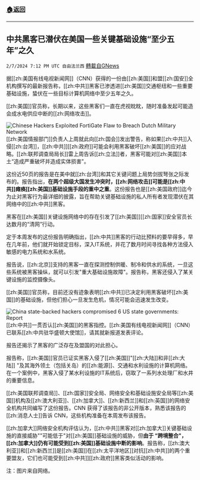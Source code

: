 ###  [:house:返回](README.md)
---


## 中共黑客已潜伏在美国一些关键基础设施“至少五年”之久
`2/7/2024 7:12 PM UTC 自由法兰西` [轉載自GNews](https://gnews.org/articles/2290323)

据[[zh:美国有线电视新闻网]]（CNN）获得的一份由[[zh:美国]]和盟[[zh:国安]]全机构撰写的最新报告称，[[zh:中共]]黑客已渗透进[[zh:美国]]交通枢纽和一些重要基础设施，蛰伏在一些目标计算机网络中至少五年之久。

  

[[zh:美国]]官员称，长期以来，这些黑客们一直在虎视眈眈，随时准备发起可能造会成水电供应中断的[[zh:网络攻击]]。

  ![Chinese Hackers Exploited FortiGate Flaw to Breach Dutch Military Network](https://blogger.googleusercontent.com/img/b/R29vZ2xl/AVvXsEi4y15sfKep4P_b9FpOWRGjmh8hiVnHZwLD-1BrGuaKL8v7_all-LKAKmhkBd5C01w-hH8k1FGYAW7uKWAndErAMDmhOvzAS0AbOyjsOAKf1WQ2GGTkgFKT3NcHXdHC32KFwQ5gMPB2VhScW_5fe0bXlzpBp1Z0dln4Ooa5tARoaM5zgy0CUYVCcj2Lt3nl/s728-rw-e30/cyber.jpg)
[[zh:美国情报部门]]负责人上周就此向[[zh:国会]]发出警告，称如果[[zh:中共]]入侵[[zh:台湾]]，[[zh:中共]][[zh:政府]]可能会利用黑客破坏[[zh:美国]]的应对战略。[[zh:联邦调查局局长]]雷上周告诉[[zh:立法]]者，黑客可能对[[zh:美国]]本土“造成严重破坏并造成实体损害"。

  

这份近50页的报告是在美中就[[zh:台湾]]和其它关键问题上局势剑拔弩张之际发布的。报告指出，**在两个超级大国发生冲突时，[[zh:网络攻击]]可能是[[zh:中共]]瘫痪[[zh:美国]]基础设施手段的重中之重**。这份报告也是[[zh:美国政府]]迄今为止对黑客行为最详细的披露，旨在帮助关键基础设施的私人所有者发现潜伏在其网络中的[[zh:中共]]黑客。

  

黑客在[[zh:美国]]关键设施网络中的存在引发了[[zh:美国]][[zh:国家]]安全官员长达数月的“清网”行动。

  

定于本周发布的这份报告明确指出，[[zh:中共]]黑客的行动比预料的要早得多，早在几年前，他们就开始锁定目标，深入IT系统，并花了数月时间寻找各种方法侵入敏感的电力系统和水系统。 

  

报告说，[[zh:北京]]支持的黑客一直在探测控制供暖、制冷和供水的系统，一旦这些系统被黑客操纵，就可以引发"重大基础设施故障"。报告称，黑客还侵入了某关键设施的监控摄像头。

  

[[zh:美国]]官员称，目前还没有迹象表明[[zh:中共]]已决定利用黑客破坏[[zh:美国]]的基础设施，但他们担心一旦发生危机，情况可能会迅速发生改变。

  ![China state-backed hackers compromised 6 US state governments: Report](https://image.cnbcfm.com/api/v1/image/105130203-GettyImages-612635954.jpg?v=1646761500)
[[zh:中共]]一贯否认[[zh:美国]]的黑客指控。[[zh:美国有线电视新闻网]]（CNN）已联系[[zh:中共驻华盛顿大使馆]]，请其就新报道发表评论。

  

报告还揭示了黑客的广泛存在及盟国的对此担心。

  

报告称，[[zh:美国]]官员已证实黑客入侵了[[zh:美国]]"[[zh:大陆]]和非[[zh:大陆]] "及其海外领土（包括关岛）的[[zh:能源]]、交通和水利设施的计算机网络。在一个案例中，黑客入侵了某水利设施的IT系统后，窃取了一系列水处理厂和水井的重要信息。

  

[[zh:美国联邦调查局]]、[[zh:国家]]安全局、网络安全和基础设施安全局等[[zh:美国]]机构及[[zh:澳大利亚]]、[[zh:加拿大]]、[[zh:新西兰]]和[[zh:英国]]的网络安全机构共同编写了这份报告。CNN 获得了该报告的非公开版本，熟悉该报告的[[zh:消息人士]]告诉 CNN，这些机构准备在本周发布该报告。

  

[[zh:加拿大]]网络安全机构评估认为，[[zh:中共]]黑客对[[zh:加拿大]]关键基础设施的直接威胁""可能低于"对[[zh:美国]]基础设施的威胁，但**由于 “跨境整合"，[[zh:加拿大]]仍有可能受到[[zh:美国]]基础设施中断的影响**。报告称，[[zh:澳大利亚]]和[[zh:新西兰]]是[[zh:美国]]在[[zh:太平洋地区]]对抗[[zh:中共]]的两个重要盟友，它们也可能受到[[zh:中共]][[zh:政府]]黑客类似活动的影响。

注：图片来自网络。
